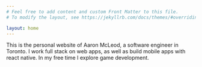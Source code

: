 ```yaml
---
# Feel free to add content and custom Front Matter to this file.
# To modify the layout, see https://jekyllrb.com/docs/themes/#overriding-theme-defaults

layout: home
---
```


This is the personal website of Aaron McLeod, a software engineer in Toronto.
  I work full stack on web apps, as well as build mobile apps with react native.
  In my free time I explore game development.
